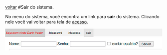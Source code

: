 [voltar](https://github.com/gustavomathias/musicall/blob/master/guia_rapido/README.md)
#Sair do sistema.

No menu do sistema, você encontra um link para **sair** do sistema. Clicando nele você vai voltar para tela de [acesso](https://github.com/gustavomathias/musicall/blob/master/guia_rapido/ACESSO.md).

![alt adicionar](imagem/le_tela-sair.jpg)